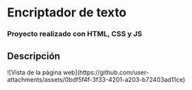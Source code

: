 # Encriptador de texto #
<h3>Proyecto realizado con HTML, CSS y JS</h3>

<h2>Descripción</h2>
![Vista de la página web](https://github.com/user-attachments/assets/0bdf5f4f-3f33-4201-a203-b72403ad11ce)



<h3></h3>

